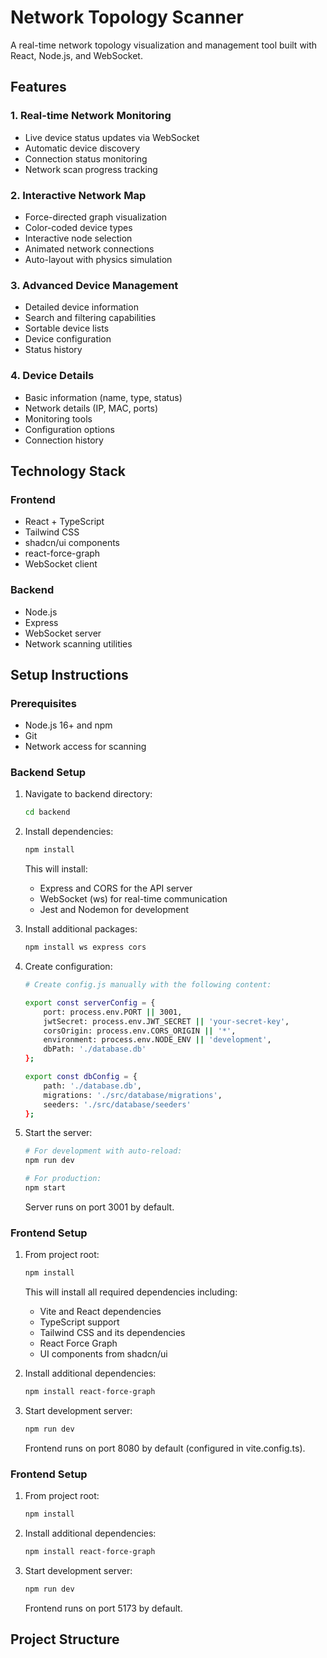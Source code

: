 # Network Topology Scanner

A real-time network topology visualization and management tool built with React, Node.js, and WebSocket.

## Features

### 1. Real-time Network Monitoring
- Live device status updates via WebSocket
- Automatic device discovery
- Connection status monitoring
- Network scan progress tracking

### 2. Interactive Network Map
- Force-directed graph visualization
- Color-coded device types
- Interactive node selection
- Animated network connections
- Auto-layout with physics simulation

### 3. Advanced Device Management
- Detailed device information
- Search and filtering capabilities
- Sortable device lists
- Device configuration
- Status history

### 4. Device Details
- Basic information (name, type, status)
- Network details (IP, MAC, ports)
- Monitoring tools
- Configuration options
- Connection history

## Technology Stack

### Frontend
- React + TypeScript
- Tailwind CSS
- shadcn/ui components
- react-force-graph
- WebSocket client

### Backend
- Node.js
- Express
- WebSocket server
- Network scanning utilities

## Setup Instructions

### Prerequisites
- Node.js 16+ and npm
- Git
- Network access for scanning

### Backend Setup
1. Navigate to backend directory:
   ```bash
   cd backend
   ```

2. Install dependencies:
   ```bash
   npm install
   ```
   This will install:
   - Express and CORS for the API server
   - WebSocket (ws) for real-time communication
   - Jest and Nodemon for development

3. Install additional packages:
   ```bash
   npm install ws express cors
   ```

3. Create configuration:
   ```bash
   # Create config.js manually with the following content:
   
   export const serverConfig = {
       port: process.env.PORT || 3001,
       jwtSecret: process.env.JWT_SECRET || 'your-secret-key',
       corsOrigin: process.env.CORS_ORIGIN || '*',
       environment: process.env.NODE_ENV || 'development',
       dbPath: './database.db'
   };
   
   export const dbConfig = {
       path: './database.db',
       migrations: './src/database/migrations',
       seeders: './src/database/seeders'
   };
   ```

4. Start the server:
   ```bash
   # For development with auto-reload:
   npm run dev
   
   # For production:
   npm start
   ```
   Server runs on port 3001 by default.

### Frontend Setup
1. From project root:
   ```bash
   npm install
   ```
   This will install all required dependencies including:
   - Vite and React dependencies
   - TypeScript support
   - Tailwind CSS and its dependencies
   - React Force Graph
   - UI components from shadcn/ui

2. Install additional dependencies:
   ```bash
   npm install react-force-graph
   ```

3. Start development server:
   ```bash
   npm run dev
   ```
   Frontend runs on port 8080 by default (configured in vite.config.ts).

### Frontend Setup
1. From project root:
   ```bash
   npm install
   ```

2. Install additional dependencies:
   ```bash
   npm install react-force-graph
   ```

3. Start development server:
   ```bash
   npm run dev
   ```
   Frontend runs on port 5173 by default.

## Project Structure